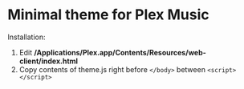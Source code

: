 # Minimal theme for Plex Music

Installation:

1. Edit **/Applications/Plex.app/Contents/Resources/web-client/index.html**
2. Copy contents of theme.js right before `</body>` between `<script></script>`